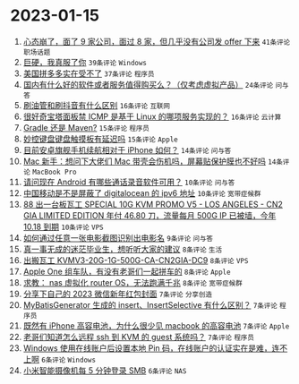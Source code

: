 # 2023-01-15

1. [心态崩了，面了 9 家公司，面过 8 家，但几乎没有公司发 offer 下来](https://www.v2ex.com/t/909005) `41条评论` `职场话题`
1. [巨硬，我真服了你](https://www.v2ex.com/t/909010) `39条评论` `Windows`
1. [美国拼多多实在受不了](https://www.v2ex.com/t/908994) `37条评论` `程序员`
1. [国内有什么好的软件或者服务值得购买么？（仅考虑虚拟产品）](https://www.v2ex.com/t/908998) `24条评论` `问与答`
1. [刷油管和刷抖音有什么区别](https://www.v2ex.com/t/909034) `16条评论` `互联网`
1. [很好奇宝塔面板禁 ICMP 是基于 Linux 的哪项服务实现的？](https://www.v2ex.com/t/909019) `16条评论` `云计算`
1. [Gradle 还是 Maven?](https://www.v2ex.com/t/909047) `15条评论` `程序员`
1. [妙控键盘键盘触摸板有延迟吗](https://www.v2ex.com/t/908997) `15条评论` `Apple`
1. [目前安卓旗舰手机续航相对于 iPhone 如何？](https://www.v2ex.com/t/909044) `14条评论` `问与答`
1. [Mac 新手：想问下大佬们 Mac 带壳会伤机吗，屏幕贴保护膜也不好吗](https://www.v2ex.com/t/909039) `14条评论` `MacBook Pro`
1. [请问现在 Android 有哪些通话录音软件可用？](https://www.v2ex.com/t/909043) `10条评论` `问与答`
1. [中国移动是不是屏蔽了 digitalocean 的 ipv6 地址](https://www.v2ex.com/t/909041) `10条评论` `宽带症候群`
1. [88 出一台板瓦工 SPECIAL 10G KVM PROMO V5 - LOS ANGELES - CN2 GIA LIMITED EDITION 年付 46.80 刀，流量每月 500G IP 已被墙，今年 10.18 到期](https://www.v2ex.com/t/909026) `10条评论` `VPS`
1. [如何通过任意一张电影截图识别出电影名](https://www.v2ex.com/t/909033) `9条评论` `问与答`
1. [真一事无成的迷茫毕业生，想听听大家的建议](https://www.v2ex.com/t/909070) `8条评论` `生活`
1. [出搬瓦工 KVMV3-20G-1G-500G-CA-CN2GIA-DC9](https://www.v2ex.com/t/909027) `8条评论` `VPS`
1. [Apple One 组车队，有没有老哥们一起拼车的](https://www.v2ex.com/t/909001) `8条评论` `Apple`
1. [求教： nas 虚拟化 router OS，无法跑满千兆](https://www.v2ex.com/t/908996) `8条评论` `宽带症候群`
1. [分享下自己的 2023 微信新年红包封面](https://www.v2ex.com/t/909063) `7条评论` `分享创造`
1. [MyBatisGenerator 生成的 insert、InsertSelective 有什么区别？](https://www.v2ex.com/t/909015) `7条评论` `程序员`
1. [既然有 iPhone 高容电池，为什么很少见 macbook 的高容电池](https://www.v2ex.com/t/909013) `7条评论` `Apple`
1. [老哥们知道怎么远程 ssh 到 KVM 的 guest 系统吗？](https://www.v2ex.com/t/909004) `7条评论` `程序员`
1. [Windows 使用在线账户后设置本地 Pin 码，在线账户的认证实在是难，连不上啊](https://www.v2ex.com/t/909022) `6条评论` `Windows`
1. [小米智能摄像机每 5 分钟登录 SMB](https://www.v2ex.com/t/909002) `6条评论` `NAS`
